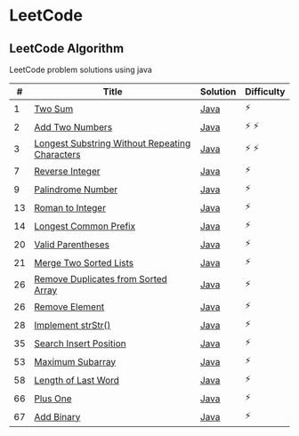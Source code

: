 # LeetCode

## LeetCode Algorithm

LeetCode problem solutions using java

| #  | Title                                                                                                                           | Solution                                                                      | Difficulty  |
|----|---------------------------------------------------------------------------------------------------------------------------------|-------------------------------------------------------------------------------|-------------|
| 1  | [Two Sum](https://leetcode.com/problems/two-sum/)                                                                               | [Java](./Algorithms/TwoSum/TwoSum.java)                                       | :zap:       |
| 2  | [Add Two Numbers](https://leetcode.com/problems/add-two-numbers/)                                                               | [Java](./Algorithms/AddTwoNumbers/AddTwoNumbers.java)                         | :zap: :zap: |
| 3  | [Longest Substring Without Repeating Characters](https://leetcode.com/problems/longest-substring-without-repeating-characters/) | [Java](./Algorithms/LongestSubstring/LongestSubstringWithoutRepeating.java)   | :zap: :zap: |
| 7  | [Reverse Integer](https://leetcode.com/problems/reverse-integer/)                                                               | [Java](./Algorithms/ReverseInteger/ReverseInteger.java)                       | :zap:       |
| 9  | [Palindrome Number](https://leetcode.com/problems/palindrome-number/)                                                           | [Java](./Algorithms/PalindromeNumber/PalindromeNumber.java)                   | :zap:       |
| 13 | [Roman to Integer](https://leetcode.com/problems/roman-to-integer/)                                                             | [Java](./Algorithms/RomanToInteger/RomanToInteger.java)                       | :zap:       |
| 14 | [Longest Common Prefix](https://leetcode.com/problems/longest-common-prefix/)                                                   | [Java](./Algorithms/LongestCommonPrefix/LongestCommonPrefix.java)             | :zap:       |
| 20 | [Valid Parentheses](https://leetcode.com/problems/valid-parentheses/)                                                           | [Java](./Algorithms/ValidParenthesis/ValidParenthesis.java)                   | :zap:       |
| 21 | [Merge Two Sorted Lists](https://leetcode.com/problems/merge-two-sorted-lists/)                                                 | [Java](./Algorithms/MergeSortedLists/MergeSortedLists.java)                   | :zap:       |
| 26 | [Remove Duplicates from Sorted Array](https://leetcode.com/problems/remove-duplicates-from-sorted-array/)                       | [Java](./Algorithms/RemoveDuplicatesFromArray/RemoveDuplicatesFromArray.java) | :zap:       |
| 26 | [Remove Element](https://leetcode.com/problems/remove-element/)                                                                 | [Java](./Algorithms/RemoveElement/RemoveElement.java)                         | :zap:       |
| 28 | [Implement strStr()](https://leetcode.com/problems/implement-strstr/)                                                           | [Java](./Algorithms/ImplementStr/ImplementStr.java)                           | :zap:       |
| 35 | [Search Insert Position](https://leetcode.com/problems/search-insert-position/)                                                 | [Java](./Algorithms/SearchInsertPosition/SearchInsertPosition.java)           | :zap:       |
| 53 | [Maximum Subarray](https://leetcode.com/problems/maximum-subarray/)                                                             | [Java](./Algorithms/MaximumSubarray/MaximumSubarray.java)                     | :zap:       |
| 58 | [Length of Last Word](https://leetcode.com/problems/length-of-last-word/)                                                       | [Java](./Algorithms/LengthOfLastWord/LengthOfLastWord.java)                   | :zap:       |
| 66 | [Plus One](https://leetcode.com/problems/plus-one/)                                                                             | [Java](./Algorithms/PlusOne/PlusOne.java)                                     | :zap:       |
| 67 | [Add Binary](https://leetcode.com/problems/add-binary/)                                                                         | [Java](./Algorithms/AddBinary/AddBinary.java)                                 | :zap:       |
